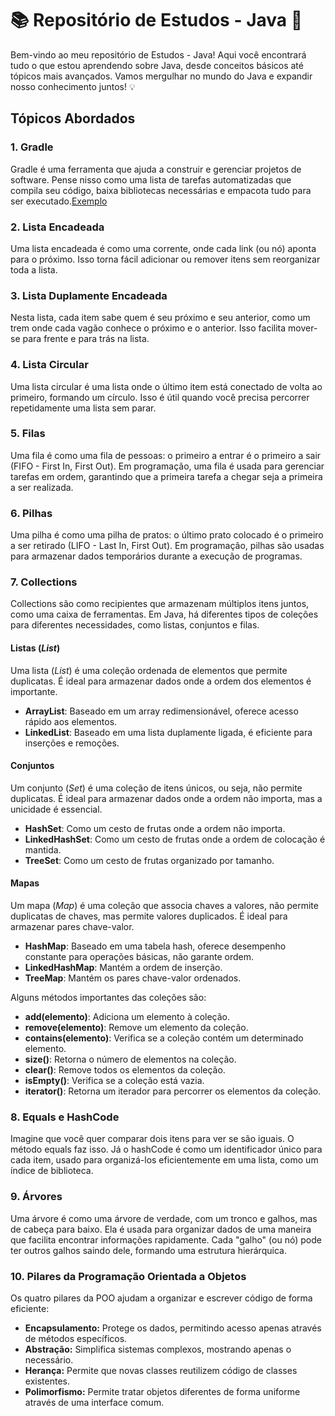 # 📚 Repositório de Estudos - Java 🚀

Bem-vindo ao meu repositório de Estudos - Java! Aqui você encontrará tudo o que estou aprendendo sobre Java, desde conceitos básicos até tópicos mais avançados. Vamos mergulhar no mundo do Java e expandir nosso conhecimento juntos! 💡

## Tópicos Abordados

### 1. Gradle 
Gradle é uma ferramenta que ajuda a construir e gerenciar projetos de software. Pense nisso como uma lista de tarefas automatizadas que compila seu código, baixa bibliotecas necessárias e empacota tudo para ser executado.[Exemplo](https://github.com/seu-usuario/seu-repositorio)

### 2. Lista Encadeada 
Uma lista encadeada é como uma corrente, onde cada link (ou nó) aponta para o próximo. Isso torna fácil adicionar ou remover itens sem reorganizar toda a lista.

### 3. Lista Duplamente Encadeada
Nesta lista, cada item sabe quem é seu próximo e seu anterior, como um trem onde cada vagão conhece o próximo e o anterior. Isso facilita mover-se para frente e para trás na lista.

### 4. Lista Circular 
Uma lista circular é uma lista onde o último item está conectado de volta ao primeiro, formando um círculo. Isso é útil quando você precisa percorrer repetidamente uma lista sem parar.

### 5. Filas
Uma fila é como uma fila de pessoas: o primeiro a entrar é o primeiro a sair (FIFO - First In, First Out). Em programação, uma fila é usada para gerenciar tarefas em ordem, garantindo que a primeira tarefa a chegar seja a primeira a ser realizada.

### 6. Pilhas
Uma pilha é como uma pilha de pratos: o último prato colocado é o primeiro a ser retirado (LIFO - Last In, First Out). Em programação, pilhas são usadas para armazenar dados temporários durante a execução de programas.

### 7. Collections
Collections são como recipientes que armazenam múltiplos itens juntos, como uma caixa de ferramentas. Em Java, há diferentes tipos de coleções para diferentes necessidades, como listas, conjuntos e filas. 

#### Listas (*List*)
Uma lista (*List*) é uma coleção ordenada de elementos que permite duplicatas. É ideal para armazenar dados onde a ordem dos elementos é importante.

- **ArrayList**: Baseado em um array redimensionável, oferece acesso rápido aos elementos.
- **LinkedList**: Baseado em uma lista duplamente ligada, é eficiente para inserções e remoções.

#### Conjuntos
Um conjunto (*Set*) é uma coleção de itens únicos, ou seja, não permite duplicatas. É ideal para armazenar dados onde a ordem não importa, mas a unicidade é essencial.

- **HashSet**: Como um cesto de frutas onde a ordem não importa.
- **LinkedHashSet**: Como um cesto de frutas onde a ordem de colocação é mantida.
- **TreeSet**: Como um cesto de frutas organizado por tamanho.

#### Mapas
Um mapa (*Map*) é uma coleção que associa chaves a valores, não permite duplicatas de chaves, mas permite valores duplicados. É ideal para armazenar pares chave-valor.

- **HashMap**: Baseado em uma tabela hash, oferece desempenho constante para operações básicas, não garante ordem.
- **LinkedHashMap**: Mantém a ordem de inserção.
- **TreeMap**: Mantém os pares chave-valor ordenados.

Alguns métodos importantes das coleções são:

- **add(elemento)**: Adiciona um elemento à coleção.
- **remove(elemento)**: Remove um elemento da coleção.
- **contains(elemento)**: Verifica se a coleção contém um determinado elemento.
- **size()**: Retorna o número de elementos na coleção.
- **clear()**: Remove todos os elementos da coleção.
- **isEmpty()**: Verifica se a coleção está vazia.
- **iterator()**: Retorna um iterador para percorrer os elementos da coleção.

### 8. Equals e HashCode 
Imagine que você quer comparar dois itens para ver se são iguais. O método equals faz isso. Já o hashCode é como um identificador único para cada item, usado para organizá-los eficientemente em uma lista, como um índice de biblioteca.

### 9. Árvores 
Uma árvore é como uma árvore de verdade, com um tronco e galhos, mas de cabeça para baixo. Ela é usada para organizar dados de uma maneira que facilita encontrar informações rapidamente. Cada "galho" (ou nó) pode ter outros galhos saindo dele, formando uma estrutura hierárquica.

### 10. Pilares da Programação Orientada a Objetos
Os quatro pilares da POO ajudam a organizar e escrever código de forma eficiente:
- **Encapsulamento:** Protege os dados, permitindo acesso apenas através de métodos específicos.
- **Abstração:** Simplifica sistemas complexos, mostrando apenas o necessário.
- **Herança:** Permite que novas classes reutilizem código de classes existentes.
- **Polimorfismo:** Permite tratar objetos diferentes de forma uniforme através de uma interface comum.
